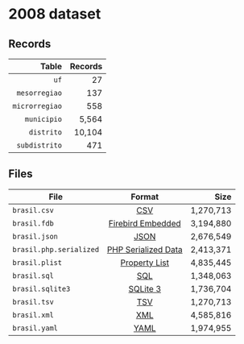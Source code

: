 # 2008 dataset

## Records

|          Table | Records |
| --------------:| -------:|
|           `uf` |      27 |
|  `mesorregiao` |     137 |
| `microrregiao` |     558 |
|    `municipio` |   5,564 |
|     `distrito` |  10,104 |
|  `subdistrito` |     471 |

## Files

| File                    | Format                                                                                          |      Size |
| ----------------------- |:-----------------------------------------------------------------------------------------------:| ---------:|
| `brasil.csv`            | [CSV](https://en.wikipedia.org/wiki/Comma-separated_values)                                     | 1,270,713 |
| `brasil.fdb`            | [Firebird Embedded](https://en.wikipedia.org/wiki/Embedded_database#Firebird_Embedded)          | 3,194,880 |
| `brasil.json`           | [JSON](https://en.wikipedia.org/wiki/JSON)                                                      | 2,676,549 |
| `brasil.php.serialized` | [PHP Serialized Data](https://en.wikipedia.org/wiki/Serialization#Programming_language_support) | 2,413,371 |
| `brasil.plist`          | [Property List](https://en.wikipedia.org/wiki/Property_list)                                    | 4,835,445 |
| `brasil.sql`            | [SQL](https://en.wikipedia.org/wiki/SQL)                                                        | 1,348,063 |
| `brasil.sqlite3`        | [SQLite 3](https://en.wikipedia.org/wiki/SQLite)                                                | 1,736,704 |
| `brasil.tsv`            | [TSV](https://en.wikipedia.org/wiki/Tab-separated_values)                                       | 1,270,713 |
| `brasil.xml`            | [XML](https://en.wikipedia.org/wiki/XML)                                                        | 4,585,816 |
| `brasil.yaml`           | [YAML](https://en.wikipedia.org/wiki/YAML)                                                      | 1,974,955 |
